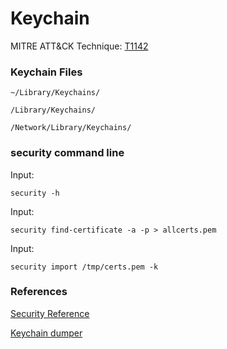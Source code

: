 # Keychain

MITRE ATT&CK Technique: [T1142](https://attack.mitre.org/wiki/Technique/T1142)

### Keychain Files

    ~/Library/Keychains/

    /Library/Keychains/

    /Network/Library/Keychains/

### security command line

Input:

    security -h

Input:

    security find-certificate -a -p > allcerts.pem

Input:

    security import /tmp/certs.pem -k


### References

[Security Reference](https://developer.apple.com/legacy/library/documentation/Darwin/Reference/ManPages/man1/security.1.html)

[Keychain dumper](https://github.com/juuso/keychaindump)
